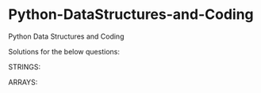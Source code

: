 # Python-DataStructures-and-Coding
Python Data Structures and Coding

Solutions for the below questions:

STRINGS:

ARRAYS:
